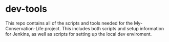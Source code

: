 # dev-tools
This repo contains all of the scripts and tools needed for the My-Conservation-Life project. This includes both scripts and setup information for Jenkins, as well as scripts for setting up the local dev enviroment. 
